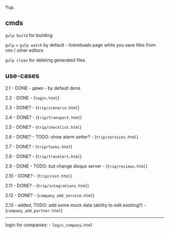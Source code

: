 Yup.

## cmds


`gulp build` for building


`gulp` = `gulp watch` by default - livereloads page while you save files from vim / other editors


`gulp clean` for deleting generated files

## use-cases

2.1 - DONE - демо - by default done

2.2 - DONE - (`login.html`)

2.3 - DONE? - (`trip/scenario.html`)

2.4 - DONE? - (`trip/transport.html`)

2.5 - DONE? - (`trip/checklist.html`)

2.6 - DONE? - TODO: show alarm setter? - (`trip/services.html`)

2.7 - DONE? - (`trip/tasks.html`)

2.8 - DONE? - (`trip/travelers.html`)

2.9 - DONE  - TODO: but change disqus server - (`trip/reviews.html`)

2.10 - DONE? - (`trip/cost.html`)

2.11 - DONE? - (`trip/integrations.html`)

2.12 - DONE? - (`company_add_service.html`)

2.13 - added, TODO: add some mock data (ability to edit existing?) - (`company_add_partner.html`)


-----

login for companies: - `login_company.html`
